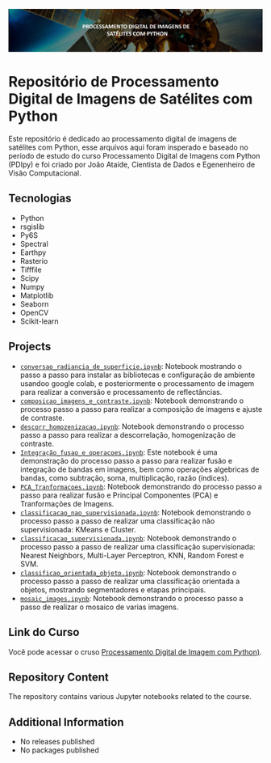 ![Project Image](banner.png)
# Repositório de Processamento Digital de Imagens de Satélites com Python

Este repositório é dedicado ao processamento digital de imagens de satélites com Python, esse arquivos aqui foram insperado e baseado no período de estudo do curso Processamento Digital de Imagens com Python (PDIpy) e foi criado por João Ataíde, Cientista de Dados e Egenenheiro de Visão Computacional.

## Tecnologias
- Python
- rsgislib
- Py6S
- Spectral
- Earthpy
- Rasterio
- Tifffile
- Scipy
- Numpy
- Matplotlib
- Seaborn
- OpenCV
- Scikit-learn

## Projects
- [`conversao_radiancia_de_superficie.ipynb`](https://github.com/jvataidee/pdi_python/blob/master/conversao_radiancia_de_superficie.ipynb): Notebook mostrando o passo a passo para instalar as bibliotecas e configuração de ambiente usandoo google colab, e posteriormente o processamento de imagem para realizar a conversão e processamento de reflectâncias.
- [`composicao_imagens_e_contraste.ipynb`](https://github.com/jvataidee/pdi_python/blob/main/composicao_imagens_e_contraste.ipynb): Notebook demonstrando  o processo passo a passo para realizar a composição de imagens e ajuste de contraste.
- [`descorr_homozenizacao.ipynb`](https://github.com/jvataidee/pdi_python/blob/main/descorr_homozenizacao.ipynb): Notebook demonstrando o processo passo a passo para realizar a descorrelação, homogenização de contraste.
- [`Integração_fusao_e_operacoes.ipynb`](https://github.com/jvataidee/pdi_python/blob/main/Integra%C3%A7%C3%A3o_fusao_e_operacoes.ipynb): Este notebook é uma demonstração do processo passo a passo para realizar fusão e integração de bandas em imagens, bem como operações algebricas de bandas, como subtração, soma, multiplicação, razão (índices).
- [`PCA_Tranformacoes.ipynb`](https://github.com/jvataidee/pdi_python/blob/main/PCA_Tranformacoes.ipynb): Notebook demonstrando do processo passo a passo para realizar fusão e Principal Componentes (PCA) e Tranformações de Imagens.
- [`classificacao_nao_supervisionada.ipynb`](https://github.com/jvataidee/pdi_python/blob/main/classificacao_nao_supervisionada.ipynb): Notebook demonstrando o processo passo a passo de realizar uma classificação não supervisionada: KMeans e Cluster.
- [`classificacao_supervisionada.ipynb`](https://github.com/jvataidee/pdi_python/blob/main/classificacao_supervisionada.ipynb): Notebook demonstrando o processo passo a passo de realizar uma classificação supervisionada: Nearest Neighbors, Multi-Layer Perceptron, KNN, Random Forest e SVM.
- [`classificao_orientada_objeto.ipynb`](https://github.com/jvataidee/pdi_python/blob/main/classificao_orientada_objeto.ipynb): Notebook demonstrando o processo passo a passo de realizar uma classificação orientada a objetos, mostrando segmentadores e etapas principais.
- [`mosaic_images.ipynb`](https://github.com/jvataidee/pdi_python/blob/main/mosaic_images.ipynb): Notebook demonstrando o processo passo a passo de realizar o mosaico de varias imagens.
  
## Link do Curso
Você pode acessar o cruso [Processamento Digital de Imagem com Python)](https://hotmart.com/pt-br/marketplace/produtos/pdipy/I59855088H).

## Repository Content
The repository contains various Jupyter notebooks related to the course.

## Additional Information
- No releases published
- No packages published
